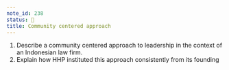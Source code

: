 ```yaml
---
note_id: 238
status: 📝
title: Community centered approach
---
```


1. Describe a community centered approach to leadership in the context of an Indonesian law firm. 
1. Explain how HHP instituted this approach consistently from its founding